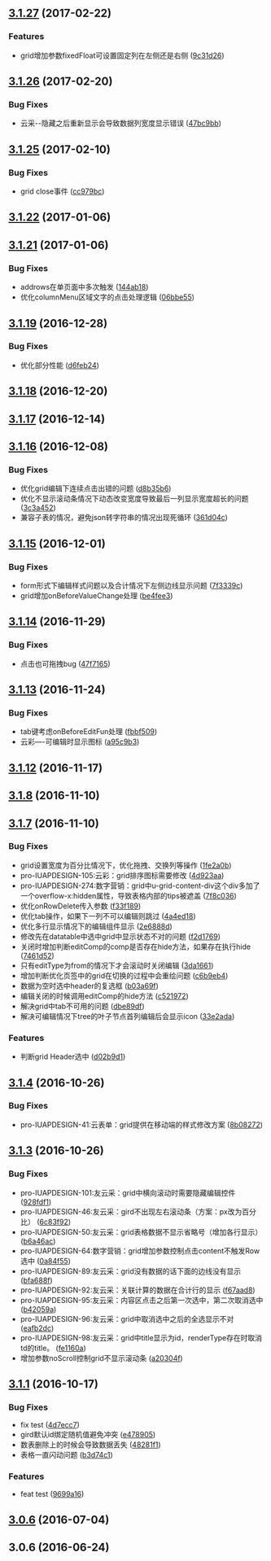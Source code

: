<a name="3.1.27"></a>
## [3.1.27](https://github.com/iuap-design/tinper-neoui-grid/compare/v3.1.26...v3.1.27) (2017-02-22)


### Features

* grid增加参数fixedFloat可设置固定列在左侧还是右侧 ([9c31d26](https://github.com/iuap-design/tinper-neoui-grid/commit/9c31d26))



<a name="3.1.26"></a>
## [3.1.26](https://github.com/iuap-design/tinper-neoui-grid/compare/v3.1.25...v3.1.26) (2017-02-20)


### Bug Fixes

* 云采--隐藏之后重新显示会导致数据列宽度显示错误 ([47bc9bb](https://github.com/iuap-design/tinper-neoui-grid/commit/47bc9bb))



<a name="3.1.25"></a>
## [3.1.25](https://github.com/iuap-design/tinper-neoui-grid/compare/v3.1.22...v3.1.25) (2017-02-10)


### Bug Fixes

* grid close事件 ([cc979bc](https://github.com/iuap-design/tinper-neoui-grid/commit/cc979bc))



<a name="3.1.22"></a>
## [3.1.22](https://github.com/iuap-design/tinper-neoui-grid/compare/v3.1.21...v3.1.22) (2017-01-06)



<a name="3.1.21"></a>
## [3.1.21](https://github.com/iuap-design/tinper-neoui-grid/compare/v3.1.19...v3.1.21) (2017-01-06)


### Bug Fixes

* addrows在单页面中多次触发 ([144ab18](https://github.com/iuap-design/tinper-neoui-grid/commit/144ab18))
* 优化columnMenu区域文字的点击处理逻辑 ([06bbe55](https://github.com/iuap-design/tinper-neoui-grid/commit/06bbe55))



<a name="3.1.19"></a>
## [3.1.19](https://github.com/iuap-design/tinper-neoui-grid/compare/v3.1.18...v3.1.19) (2016-12-28)


### Bug Fixes

* 优化部分性能 ([d6feb24](https://github.com/iuap-design/tinper-neoui-grid/commit/d6feb24))



<a name="3.1.18"></a>
## [3.1.18](https://github.com/iuap-design/tinper-neoui-grid/compare/v3.1.17...v3.1.18) (2016-12-20)



<a name="3.1.17"></a>
## [3.1.17](https://github.com/iuap-design/tinper-neoui-grid/compare/v3.1.16...v3.1.17) (2016-12-14)



<a name="3.1.16"></a>
## [3.1.16](https://github.com/iuap-design/tinper-neoui-grid/compare/v3.1.15...v3.1.16) (2016-12-08)


### Bug Fixes

* 优化grid编辑下连续点击出错的问题 ([d8b35b6](https://github.com/iuap-design/tinper-neoui-grid/commit/d8b35b6))
* 优化不显示滚动条情况下动态改变宽度导致最后一列显示宽度超长的问题 ([3c3a452](https://github.com/iuap-design/tinper-neoui-grid/commit/3c3a452))
* 兼容子表的情况，避免json转字符串的情况出现死循环 ([361d04c](https://github.com/iuap-design/tinper-neoui-grid/commit/361d04c))



<a name="3.1.15"></a>
## [3.1.15](https://github.com/iuap-design/tinper-neoui-grid/compare/v3.1.14...v3.1.15) (2016-12-01)


### Bug Fixes

* form形式下编辑样式问题以及合计情况下左侧边线显示问题 ([7f3339c](https://github.com/iuap-design/tinper-neoui-grid/commit/7f3339c))
* grid增加onBeforeValueChange处理 ([be4fee3](https://github.com/iuap-design/tinper-neoui-grid/commit/be4fee3))



<a name="3.1.14"></a>
## [3.1.14](https://github.com/iuap-design/tinper-neoui-grid/compare/v3.1.13...v3.1.14) (2016-11-29)


### Bug Fixes

* 点击也可拖拽bug ([47f7165](https://github.com/iuap-design/tinper-neoui-grid/commit/47f7165))



<a name="3.1.13"></a>
## [3.1.13](https://github.com/iuap-design/tinper-neoui-grid/compare/v3.1.12...v3.1.13) (2016-11-24)


### Bug Fixes

* tab键考虑onBeforeEditFun处理 ([fbbf509](https://github.com/iuap-design/tinper-neoui-grid/commit/fbbf509))
* 云彩—-可编辑时显示图标 ([a95c9b3](https://github.com/iuap-design/tinper-neoui-grid/commit/a95c9b3))



<a name="3.1.12"></a>
## [3.1.12](https://github.com/iuap-design/tinper-neoui-grid/compare/v3.1.9...v3.1.12) (2016-11-17)



<a name="3.1.8"></a>
## [3.1.8](https://github.com/iuap-design/tinper-neoui-grid/compare/v3.1.7...v3.1.8) (2016-11-10)



<a name="3.1.7"></a>
## [3.1.7](https://github.com/iuap-design/tinper-neoui-grid/compare/v3.1.4...v3.1.7) (2016-11-10)


### Bug Fixes

* grid设置宽度为百分比情况下，优化拖拽、交换列等操作 ([1fe2a0b](https://github.com/iuap-design/tinper-neoui-grid/commit/1fe2a0b))
* pro-IUAPDESIGN-105:云彩：grid排序图标需要修改 ([4d923aa](https://github.com/iuap-design/tinper-neoui-grid/commit/4d923aa))
* pro-IUAPDESIGN-274:数字营销：grid中u-grid-content-div这个div多加了一个overflow-x:hidden属性，导致表格内部的tips被遮盖 ([7f8c036](https://github.com/iuap-design/tinper-neoui-grid/commit/7f8c036))
* 优化onRowDelete传入参数 ([f33f189](https://github.com/iuap-design/tinper-neoui-grid/commit/f33f189))
* 优化tab操作，如果下一列不可以编辑则跳过 ([4a4ed18](https://github.com/iuap-design/tinper-neoui-grid/commit/4a4ed18))
* 优化多行显示情况下的编辑组件显示 ([2e6888d](https://github.com/iuap-design/tinper-neoui-grid/commit/2e6888d))
* 修改先在datatable中选中grid中显示状态不对的问题 ([f2d1769](https://github.com/iuap-design/tinper-neoui-grid/commit/f2d1769))
* 关闭时增加判断editComp的comp是否存在hide方法，如果存在执行hide ([7461d52](https://github.com/iuap-design/tinper-neoui-grid/commit/7461d52))
* 只有editType为from的情况下才会滚动时关闭编辑 ([3da1661](https://github.com/iuap-design/tinper-neoui-grid/commit/3da1661))
* 增加判断优化页签中的grid在切换的过程中会重绘问题 ([c6b9eb4](https://github.com/iuap-design/tinper-neoui-grid/commit/c6b9eb4))
* 数据为空时选中header的复选框 ([b03a69f](https://github.com/iuap-design/tinper-neoui-grid/commit/b03a69f))
* 编辑关闭的时候调用editComp的hide方法 ([c521972](https://github.com/iuap-design/tinper-neoui-grid/commit/c521972))
* 解决grid中tab不可用的问题 ([dbe89df](https://github.com/iuap-design/tinper-neoui-grid/commit/dbe89df))
* 解决可编辑情况下tree的叶子节点首列编辑后会显示icon ([33e2ada](https://github.com/iuap-design/tinper-neoui-grid/commit/33e2ada))


### Features

* 判断grid Header选中 ([d02b9d1](https://github.com/iuap-design/tinper-neoui-grid/commit/d02b9d1))



<a name="3.1.4"></a>
## [3.1.4](https://github.com/iuap-design/tinper-neoui-grid/compare/v3.1.3...v3.1.4) (2016-10-26)


### Bug Fixes

* pro-IUAPDESIGN-41:云表单：grid提供在移动端的样式修改方案 ([8b08272](https://github.com/iuap-design/tinper-neoui-grid/commit/8b08272))



<a name="3.1.3"></a>
## [3.1.3](https://github.com/iuap-design/tinper-neoui-grid/compare/v3.1.1...v3.1.3) (2016-10-26)


### Bug Fixes

* pro-IUAPDESIGN-101:友云采：grid中横向滚动时需要隐藏编辑控件 ([928fdf1](https://github.com/iuap-design/tinper-neoui-grid/commit/928fdf1))
* pro-IUAPDESIGN-46:友云采：gird不出现左右滚动条（方案：px改为百分比） ([6c83f92](https://github.com/iuap-design/tinper-neoui-grid/commit/6c83f92))
* pro-IUAPDESIGN-50:友云采：grid表格数据不显示省略号（增加各行显示） ([b6a46ac](https://github.com/iuap-design/tinper-neoui-grid/commit/b6a46ac))
* pro-IUAPDESIGN-64:数字营销：grid增加参数控制点击content不触发Row选中 ([0a84f55](https://github.com/iuap-design/tinper-neoui-grid/commit/0a84f55))
* pro-IUAPDESIGN-89:友云采：grid没有数据的话下面的边线没有显示 ([bfa688f](https://github.com/iuap-design/tinper-neoui-grid/commit/bfa688f))
* pro-IUAPDESIGN-92:友云采：关联计算的数据在合计行的显示 ([f67aad8](https://github.com/iuap-design/tinper-neoui-grid/commit/f67aad8))
* pro-IUAPDESIGN-95:友云采：内容区点击之后第一次选中，第二次取消选中 ([b42059a](https://github.com/iuap-design/tinper-neoui-grid/commit/b42059a))
* pro-IUAPDESIGN-96:友云采：grid中取消选中之后的全选显示不对 ([eafb2dc](https://github.com/iuap-design/tinper-neoui-grid/commit/eafb2dc))
* pro-IUAPDESIGN-98:友云采：grid中title显示为id，renderType存在时取消td的title。 ([fe1160a](https://github.com/iuap-design/tinper-neoui-grid/commit/fe1160a))
* 增加参数noScroll控制grid不显示滚动条 ([a20304f](https://github.com/iuap-design/tinper-neoui-grid/commit/a20304f))



<a name="3.1.1"></a>
## [3.1.1](https://github.com/iuap-design/tinper-neoui-grid/compare/3.0.6...v3.1.1) (2016-10-17)


### Bug Fixes

* fix test ([4d7ecc7](https://github.com/iuap-design/tinper-neoui-grid/commit/4d7ecc7))
* gird默认id绑定随机值避免冲突 ([e478905](https://github.com/iuap-design/tinper-neoui-grid/commit/e478905))
* 数表删除上的时候会导致数据丢失 ([48281f1](https://github.com/iuap-design/tinper-neoui-grid/commit/48281f1))
* 表格一直闪动问题 ([b3d74c1](https://github.com/iuap-design/tinper-neoui-grid/commit/b3d74c1))


### Features

* feat test ([9699a16](https://github.com/iuap-design/tinper-neoui-grid/commit/9699a16))



<a name="3.0.6"></a>
## [3.0.6](https://github.com/iuap-design/tinper-neoui-grid/compare/v3.0.6...3.0.6) (2016-07-04)



<a name="3.0.6"></a>
## 3.0.6 (2016-06-24)



